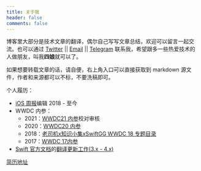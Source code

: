 ```yaml
---
title: 关于我
header: false
comments: false
---
```

<!--<img src="images/15054688829100.webp" alt="图1.4" title="图1.4" width="200"/>-->

博客里大部分是技术文章的翻译，偶尔自己写写文章总结，欢迎可以留言一起交流。也可以通过 [Twitter](http://twitter.com/kemchenj) || [Email](mailto:chenkem@gmail.com) || [Telegram](https://t.me/kemchenj) 联系我，希望跟多一些热爱技术的人做朋友，叫我**四娘**就可以了。

如果想要转载文章的话，请自便，右上角入口可以直接获取到 markdown 源文件，作者和来源都可以不标，不要洗稿即可。

个人履历：

- [iOS 周报](https://github.com/SwiftOldDriver/iOS-Weekly)编辑 2018 - 至今
- WWDC 内参：
    - 2021：[WWDC21 内参](https://xiaozhuanlan.com/wwdc21)校对审核
    - 2020：[WWDC20 内参](https://xiaozhuanlan.com/wwdc20)
    - 2018：[老司机x知识小集xSwiftGG WWDC 18 专题目录](https://juejin.im/post/5b1d284df265da6e572b3d87)
    - 2017：[WWDC 17内参](https://xiaozhuanlan.com/wwdc17)
- [Swift 官方文档](https://swift.org/documentation/)的[翻译更新工作(3.x - 4.x)](https://github.com/SwiftGGTeam/the-swift-programming-language-in-chinese)

[简历地址](/resume)
